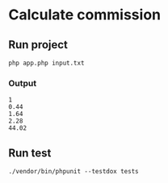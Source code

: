 # Calculate commission

## Run project

```
php app.php input.txt
```

### Output
```
1
0.44
1.64
2.28
44.02
```
## Run test
```
./vendor/bin/phpunit --testdox tests
```

